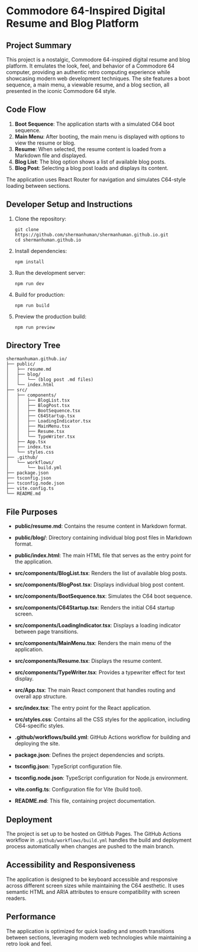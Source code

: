 # Commodore 64-Inspired Digital Resume and Blog Platform

## Project Summary

This project is a nostalgic, Commodore 64-inspired digital resume and blog platform. It emulates the look, feel, and behavior of a Commodore 64 computer, providing an authentic retro computing experience while showcasing modern web development techniques. The site features a boot sequence, a main menu, a viewable resume, and a blog section, all presented in the iconic Commodore 64 style.

## Code Flow

1. **Boot Sequence**: The application starts with a simulated C64 boot sequence.
2. **Main Menu**: After booting, the main menu is displayed with options to view the resume or blog.
3. **Resume**: When selected, the resume content is loaded from a Markdown file and displayed.
4. **Blog List**: The blog option shows a list of available blog posts.
5. **Blog Post**: Selecting a blog post loads and displays its content.

The application uses React Router for navigation and simulates C64-style loading between sections.

## Developer Setup and Instructions

1. Clone the repository:
   ```
   git clone https://github.com/shermanhuman/shermanhuman.github.io.git
   cd shermanhuman.github.io
   ```

2. Install dependencies:
   ```
   npm install
   ```

3. Run the development server:
   ```
   npm run dev
   ```

4. Build for production:
   ```
   npm run build
   ```

5. Preview the production build:
   ```
   npm run preview
   ```

## Directory Tree

```
shermanhuman.github.io/
├── public/
│   ├── resume.md
│   ├── blog/
│   │   └── (blog post .md files)
│   └── index.html
├── src/
│   ├── components/
│   │   ├── BlogList.tsx
│   │   ├── BlogPost.tsx
│   │   ├── BootSequence.tsx
│   │   ├── C64Startup.tsx
│   │   ├── LoadingIndicator.tsx
│   │   ├── MainMenu.tsx
│   │   ├── Resume.tsx
│   │   └── TypeWriter.tsx
│   ├── App.tsx
│   ├── index.tsx
│   └── styles.css
├── .github/
│   └── workflows/
│       └── build.yml
├── package.json
├── tsconfig.json
├── tsconfig.node.json
├── vite.config.ts
└── README.md
```

## File Purposes

- **public/resume.md**: Contains the resume content in Markdown format.
- **public/blog/**: Directory containing individual blog post files in Markdown format.
- **public/index.html**: The main HTML file that serves as the entry point for the application.

- **src/components/BlogList.tsx**: Renders the list of available blog posts.
- **src/components/BlogPost.tsx**: Displays individual blog post content.
- **src/components/BootSequence.tsx**: Simulates the C64 boot sequence.
- **src/components/C64Startup.tsx**: Renders the initial C64 startup screen.
- **src/components/LoadingIndicator.tsx**: Displays a loading indicator between page transitions.
- **src/components/MainMenu.tsx**: Renders the main menu of the application.
- **src/components/Resume.tsx**: Displays the resume content.
- **src/components/TypeWriter.tsx**: Provides a typewriter effect for text display.

- **src/App.tsx**: The main React component that handles routing and overall app structure.
- **src/index.tsx**: The entry point for the React application.
- **src/styles.css**: Contains all the CSS styles for the application, including C64-specific styles.

- **.github/workflows/build.yml**: GitHub Actions workflow for building and deploying the site.

- **package.json**: Defines the project dependencies and scripts.
- **tsconfig.json**: TypeScript configuration file.
- **tsconfig.node.json**: TypeScript configuration for Node.js environment.
- **vite.config.ts**: Configuration file for Vite (build tool).
- **README.md**: This file, containing project documentation.

## Deployment

The project is set up to be hosted on GitHub Pages. The GitHub Actions workflow in `.github/workflows/build.yml` handles the build and deployment process automatically when changes are pushed to the main branch.

## Accessibility and Responsiveness

The application is designed to be keyboard accessible and responsive across different screen sizes while maintaining the C64 aesthetic. It uses semantic HTML and ARIA attributes to ensure compatibility with screen readers.

## Performance

The application is optimized for quick loading and smooth transitions between sections, leveraging modern web technologies while maintaining a retro look and feel.